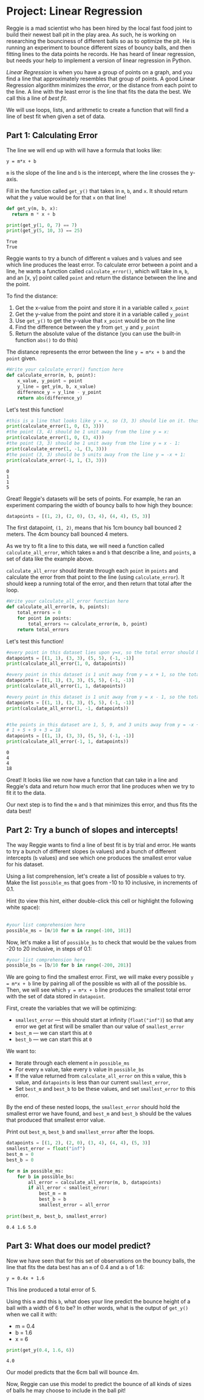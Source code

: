 # Project: Linear Regression

Reggie is a mad scientist who has been hired by the local fast food joint to build their newest ball pit in the play area. As such, he is working on researching the bounciness of different balls so as to optimize the pit. He is running an experiment to bounce different sizes of bouncy balls, and then fitting lines to the data points he records. He has heard of linear regression, but needs your help to implement a version of linear regression in Python.

_Linear Regression_ is when you have a group of points on a graph, and you find a line that approximately resembles that group of points. A good Linear Regression algorithm minimizes the _error_, or the distance from each point to the line. A line with the least error is the line that fits the data the best. We call this a line of _best fit_.

We will use loops, lists, and arithmetic to create a function that will find a line of best fit when given a set of data.


## Part 1: Calculating Error


The line we will end up with will have a formula that looks like:
```
y = m*x + b
```
`m` is the slope of the line and `b` is the intercept, where the line crosses the y-axis.

Fill in the function called `get_y()` that takes in `m`, `b`, and `x`. It should return what the `y` value would be for that `x` on that line!



```python
def get_y(m, b, x):
  return m * x + b

print(get_y(1, 0, 7) == 7)
print(get_y(5, 10, 3) == 25)

```

    True
    True



Reggie wants to try a bunch of different `m` values and `b` values and see which line produces the least error. To calculate error between a point and a line, he wants a function called `calculate_error()`, which will take in `m`, `b`, and an [x, y] point called `point` and return the distance between the line and the point.

To find the distance:
1. Get the x-value from the point and store it in a variable called `x_point`
2. Get the y-value from the point and store it in a variable called `y_point`
3. Use `get_y()` to get the y-value that `x_point` would be on the line
4. Find the difference between the y from `get_y` and `y_point`
5. Return the absolute value of the distance (you can use the built-in function `abs()` to do this)

The distance represents the error between the line `y = m*x + b` and the `point` given.



```python
#Write your calculate_error() function here
def calculate_error(m, b, point):
    x_value, y_point = point
    y_line = get_y(m, b, x_value)
    difference_y = y_line - y_point
    return abs(difference_y)
```

Let's test this function!


```python
#this is a line that looks like y = x, so (3, 3) should lie on it. thus, error should be 0:
print(calculate_error(1, 0, (3, 3)))
#the point (3, 4) should be 1 unit away from the line y = x:
print(calculate_error(1, 0, (3, 4)))
#the point (3, 3) should be 1 unit away from the line y = x - 1:
print(calculate_error(1, -1, (3, 3)))
#the point (3, 3) should be 5 units away from the line y = -x + 1:
print(calculate_error(-1, 1, (3, 3)))
```

    0
    1
    1
    5


Great! Reggie's datasets will be sets of points. For example, he ran an experiment comparing the width of bouncy balls to how high they bounce:



```python
datapoints = [(1, 2), (2, 0), (3, 4), (4, 4), (5, 3)]
```

The first datapoint, `(1, 2)`, means that his 1cm bouncy ball bounced 2 meters. The 4cm bouncy ball bounced 4 meters.

As we try to fit a line to this data, we will need a function called `calculate_all_error`, which takes `m` and `b` that describe a line, and `points`, a set of data like the example above.

`calculate_all_error` should iterate through each `point` in `points` and calculate the error from that point to the line (using `calculate_error`). It should keep a running total of the error, and then return that total after the loop.



```python
#Write your calculate_all_error function here
def calculate_all_error(m, b, points):
    total_errors = 0
    for point in points:
        total_errors += calculate_error(m, b, point)
    return total_errors
```

Let's test this function!


```python
#every point in this dataset lies upon y=x, so the total error should be zero:
datapoints = [(1, 1), (3, 3), (5, 5), (-1, -1)]
print(calculate_all_error(1, 0, datapoints))

#every point in this dataset is 1 unit away from y = x + 1, so the total error should be 4:
datapoints = [(1, 1), (3, 3), (5, 5), (-1, -1)]
print(calculate_all_error(1, 1, datapoints))

#every point in this dataset is 1 unit away from y = x - 1, so the total error should be 4:
datapoints = [(1, 1), (3, 3), (5, 5), (-1, -1)]
print(calculate_all_error(1, -1, datapoints))


#the points in this dataset are 1, 5, 9, and 3 units away from y = -x + 1, respectively, so total error should be
# 1 + 5 + 9 + 3 = 18
datapoints = [(1, 1), (3, 3), (5, 5), (-1, -1)]
print(calculate_all_error(-1, 1, datapoints))
```

    0
    4
    4
    18


Great! It looks like we now have a function that can take in a line and Reggie's data and return how much error that line produces when we try to fit it to the data.

Our next step is to find the `m` and `b` that minimizes this error, and thus fits the data best!


## Part 2: Try a bunch of slopes and intercepts!


The way Reggie wants to find a line of best fit is by trial and error. He wants to try a bunch of different slopes (`m` values) and a bunch of different intercepts (`b` values) and see which one produces the smallest error value for his dataset.

Using a list comprehension, let's create a list of possible `m` values to try. Make the list `possible_ms` that goes from -10 to 10 inclusive, in increments of 0.1.

Hint (to view this hint, either double-click this cell or highlight the following white space): <font color="white">you can go through the values in range(-100, 100) and divide each one by 10</font>




```python
#your list comprehension here
possible_ms = [m/10 for m in range(-100, 101)] 
```

Now, let's make a list of `possible_bs` to check that would be the values from -20 to 20 inclusive, in steps of 0.1:


```python
#your list comprehension here
possible_bs = [b/10 for b in range(-200, 201)]
```

We are going to find the smallest error. First, we will make every possible `y = m*x + b` line by pairing all of the possible `m`s with all of the possible `b`s. Then, we will see which `y = m*x + b` line produces the smallest total error with the set of data stored in `datapoint`.

First, create the variables that we will be optimizing:
* `smallest_error` &mdash; this should start at infinity (`float("inf")`) so that any error we get at first will be smaller than our value of `smallest_error`
* `best_m` &mdash; we can start this at `0`
* `best_b` &mdash; we can start this at `0`

We want to:
* Iterate through each element `m` in `possible_ms`
* For every `m` value, take every `b` value in `possible_bs`
* If the value returned from `calculate_all_error` on this `m` value, this `b` value, and `datapoints` is less than our current `smallest_error`,
* Set `best_m` and `best_b` to be these values, and set `smallest_error` to this error.

By the end of these nested loops, the `smallest_error` should hold the smallest error we have found, and `best_m` and `best_b` should be the values that produced that smallest error value.

Print out `best_m`, `best_b` and `smallest_error` after the loops.




```python
datapoints = [(1, 2), (2, 0), (3, 4), (4, 4), (5, 3)]
smallest_error = float("inf")
best_m = 0
best_b = 0

for m in possible_ms:
    for b in possible_bs:
        all_error = calculate_all_error(m, b, datapoints)
        if all_error < smallest_error:
            best_m = m
            best_b = b
            smallest_error = all_error
            
print(best_m, best_b, smallest_error)
```

    0.4 1.6 5.0


## Part 3: What does our model predict?

Now we have seen that for this set of observations on the bouncy balls, the line that fits the data best has an `m` of 0.4 and a `b` of 1.6:

```
y = 0.4x + 1.6
```

This line produced a total error of 5.

Using this `m` and this `b`, what does your line predict the bounce height of a ball with a width of 6 to be?
In other words, what is the output of `get_y()` when we call it with:
* m = 0.4
* b = 1.6
* x = 6


```python
print(get_y(0.4, 1.6, 6))
```

    4.0


Our model predicts that the 6cm ball will bounce 4m.

Now, Reggie can use this model to predict the bounce of all kinds of sizes of balls he may choose to include in the ball pit!


```python

```
